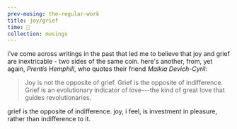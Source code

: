 ```yaml
--- 
prev-musing: the-regular-work
title: joy/grief
time: 🌝
collection: musings
---
```

i've come across writings in the past 
that led me to believe that joy and 
grief are inextricable - two sides of the 
same coin. here's another, from, yet
again, <cite>Prentis Hemphill</cite>, who
quotes their friend <cite>Malkia 
Devich-Cyril</cite>:

> Joy is not the opposite of grief. 
> Grief is the opposite of indifference. 
> Grief is an evolutionary indicator of
> love---the kind of great love that
> guides revolutionaries.  

grief is the opposite of indifference. 
joy, i feel, is investment in pleasure, 
rather than indifference to it. 
